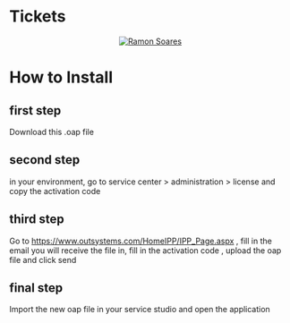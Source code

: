 


# Tickets


<p align="center">	
   <a href="https://www.linkedin.com/in/ramon-soares-tecnologia/">
      <img alt="Ramon Soares" src="https://img.shields.io/badge/-RamonSoares-8257E5?style=flat&logo=Linkedin&logoColor=white" />
   </a>
  
</p>

# How to Install
## first step
Download this .oap file

## second step

in your environment, go to service center > administration > license and copy the activation code

## third step
Go to https://www.outsystems.com/HomeIPP/IPP_Page.aspx , fill in the email you will receive the file in, fill in the activation code , upload the oap file and click send

## final step

Import the new oap file in your service studio and open the application
